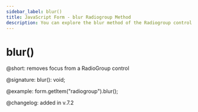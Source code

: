 ```yaml
---
sidebar_label: blur()
title: JavaScript Form - blur Radiogroup Method 
description: You can explore the blur method of the Radiogroup control of Form in the documentation of the DHTMLX JavaScript UI library. Browse developer guides and API reference, try out code examples and live demos, and download a free 30-day evaluation version of DHTMLX Suite.
---
```


# blur()

@short: removes focus from a RadioGroup control

@signature: blur(): void;

@example: form.getItem("radiogroup").blur();

@changelog: added in v.7.2
